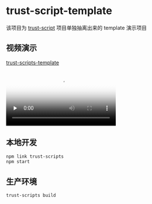 # trust-script-template

该项目为 [trust-script](https://gitlab.com/BeAce/trust-scripts-template) 项目单独抽离出来的 template 演示项目

## 视频演示

[trust-scripts-template](https://v.youku.com/v_show/id_XNDI0MTYxNTI1Mg==.html?spm=a2h3j.8428770.3416059.1)

<video id="video" controls="" preload="none" poster="http://media.w3.org/2010/05/sintel/poster.png">
  <source id="mov" src="http://images-manager.oss-cn-shanghai.aliyuncs.com/2019/trust-scripts/trust-scripts-01.mov" type="video/mov">
  <source id="webm" src="http://media.w3.org/2010/05/sintel/trailer.webm" type="video/webm">
  <source id="ogv" src="http://media.w3.org/2010/05/sintel/trailer.ogv" type="video/ogg">
  <p>Your user agent does not support the HTML5 Video element.</p>
</video>


## 本地开发

```sh
npm link trust-scripts
npm start
```

## 生产环境

```sh
trust-scripts build
```
